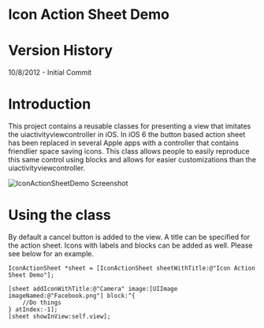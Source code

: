 Icon Action Sheet Demo
=========

# Version History

10/8/2012 - Initial Commit

# Introduction

This project contains a reusable classes for presenting a view that imitates the uiactivityviewcontroller in iOS. In iOS 6 the button based action sheet has been replaced in several Apple apps with a controller that contains friendlier space saving icons. This class allows people to easily reproduce this same control using blocks and allows for easier customizations than the uiactivityviewcontroller.

![][1]

# Using the class

By default a cancel button is added to the view. A title can be specified for the action sheet. Icons with labels and blocks can be added as well. Please see below for an example.

    IconActionSheet *sheet = [IconActionSheet sheetWithTitle:@"Icon Action Sheet Demo"];
        
    [sheet addIconWithTitle:@"Camera" image:[UIImage imageNamed:@"Facebook.png"] block:^{
        //Do things
    } atIndex:-1];    
    [sheet showInView:self.view];

 [1]: http://i.imgur.com/SPDXc.png "IconActionSheetDemo Screenshot"